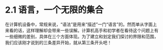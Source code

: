 # 2.1 语言，一个无限的集合

在计算机设备中，常规来说，“语法”是用来“描述”一门“语言”的。然而单从字面上来看的话，这样理解却会带来一些误解。计算机高手和初学者在看待这个问题上有一些细微的差别，具体在三个方面体现。为了建立和划定我们探讨的界限和范围，我们应该刚才说到的三条差异开始，就从第三条开头吧！